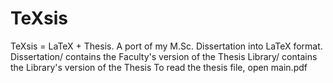 # TeXsis
TeXsis = LaTeX + Thesis.
A port of my M.Sc. Dissertation into LaTeX format. 
Dissertation/ contains the Faculty's version of the Thesis
Library/ contains the Library's version of the Thesis
To read the thesis file, open main.pdf
